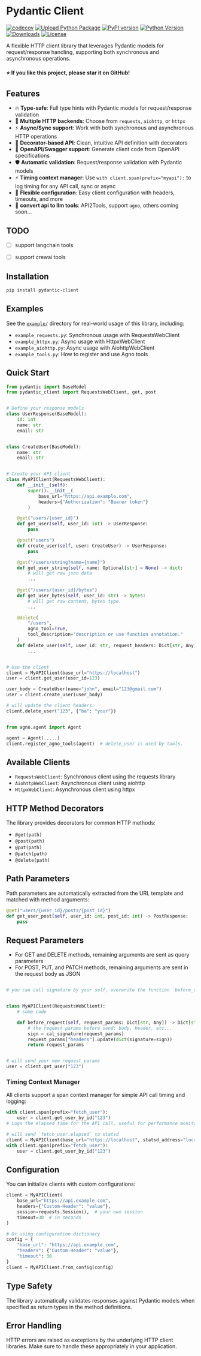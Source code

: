 # Pydantic Client

[![codecov](https://codecov.io/gh/ponytailer/pydantic-client/branch/main/graph/badge.svg?token=CZX5V1YP22)](https://codecov.io/gh/ponytailer/pydantic-client)
[![Upload Python Package](https://github.com/ponytailer/pydantic-client/actions/workflows/python-publish.yml/badge.svg)](https://github.com/ponytailer/pydantic-client/actions/workflows/python-publish.yml)
[![PyPI version](https://badge.fury.io/py/pydantic-client.svg)](https://badge.fury.io/py/pydantic-client)
[![Python Version](https://img.shields.io/pypi/pyversions/pydantic-client.svg)](https://pypi.org/project/pydantic-client/)
[![Downloads](https://pepy.tech/badge/pydantic-client)](https://pepy.tech/project/pydantic-client)
[![License](https://img.shields.io/github/license/ponytailer/pydantic-client.svg)](https://github.com/ponytailer/pydantic-client/blob/main/LICENSE)

A flexible HTTP client library that leverages Pydantic models for request/response handling,
supporting both synchronous and asynchronous operations.

#### ⭐ If you like this project, please star it on GitHub!

## Features

- 🔥 **Type-safe**: Full type hints with Pydantic models for request/response validation
- 🚀 **Multiple HTTP backends**: Choose from `requests`, `aiohttp`, or `httpx`
- ⚡ **Async/Sync support**: Work with both synchronous and asynchronous HTTP operations
- 🎯 **Decorator-based API**: Clean, intuitive API definition with decorators
- 📝 **OpenAPI/Swagger support**: Generate client code from OpenAPI specifications
- 🛡️ **Automatic validation**: Request/response validation with Pydantic models
- ⚡ **Timing context manager**: Use `with client.span(prefix="myapi"):` to log timing for any API call, sync or async
- 🔧 **Flexible configuration**: Easy client configuration with headers, timeouts, and more
- 🔧 **convert api to llm tools**: API2Tools, support `agno`, others coming soon...

## TODO

- [ ] support langchain tools
- [ ] support crewai tools


## Installation

```bash
pip install pydantic-client
```


## Examples

See the [`example/`](./example/) directory for real-world usage of this library, including:

- `example_requests.py`: Synchronous usage with RequestsWebClient
- `example_httpx.py`: Async usage with HttpxWebClient
- `example_aiohttp.py`: Async usage with AiohttpWebClient
- `example_tools.py`: How to register and use Agno tools


## Quick Start

```python
from pydantic import BaseModel
from pydantic_client import RequestsWebClient, get, post


# Define your response models
class UserResponse(BaseModel):
    id: int
    name: str
    email: str


class CreateUser(BaseModel):
    name: str
    email: str


# Create your API client
class MyAPIClient(RequestsWebClient):
    def __init__(self):
        super().__init__(
            base_url="https://api.example.com",
            headers={"Authorization": "Bearer token"}
        )

    @get("users/{user_id}")
    def get_user(self, user_id: int) -> UserResponse:
        pass

    @post("users")
    def create_user(self, user: CreateUser) -> UserResponse:
        pass

    @get("/users/string?name={name}")
    def get_user_string(self, name: Optional[str] = None) -> dict:
        # will get raw json data
        ...
    
    @get("/users/{user_id}/bytes")
    def get_user_bytes(self, user_id: str) -> bytes:
        # will get raw content, bytes type.
        ...

    @delete(
        "/users",
        agno_tool=True,
        tool_description="description or use function annotation."
    )
    def delete_user(self, user_id: str, request_headers: Dict[str, Any]):
        ...


# Use the client
client = MyAPIClient(base_url="https://localhost")
user = client.get_user(user_id=123)

user_body = CreateUser(name="john", email="123@gmail.com")
user = client.create_user(user_body)

# will update the client headers.
client.delete_user("123", {"ba": "your"})


from agno.agent import Agent

agent = Agent(.....)
client.register_agno_tools(agent)  # delete_user is used by tools.

```

## Available Clients

- `RequestsWebClient`: Synchronous client using the requests library
- `AiohttpWebClient`: Asynchronous client using aiohttp
- `HttpxWebClient`: Asynchronous client using httpx

## HTTP Method Decorators

The library provides decorators for common HTTP methods:

- `@get(path)`
- `@post(path)`
- `@put(path)`
- `@patch(path)`
- `@delete(path)`

## Path Parameters

Path parameters are automatically extracted from the URL template and matched with method arguments:

```python
@get("users/{user_id}/posts/{post_id}")
def get_user_post(self, user_id: int, post_id: int) -> PostResponse:
    pass
```

## Request Parameters

- For GET and DELETE methods, remaining arguments are sent as query parameters
- For POST, PUT, and PATCH methods, remaining arguments are sent in the request body as JSON

```python

# you can call signature by your self, overwrite the function `before_request`


class MyAPIClient(RequestsWebClient):
    # some code

    def before_request(self, request_params: Dict[str, Any]) -> Dict[str, Any]:
        # the request params before send: body, header, etc...
        sign = cal_signature(request_params)
        request_params["headers"].update(dict(signature=sign))
        return request_params


# will send your new request_params
user = client.get_user("123")

```


### Timing Context Manager

All clients support a span context manager for simple API call timing and logging:

```python
with client.span(prefix="fetch_user"):
    user = client.get_user_by_id("123")
# Logs the elapsed time for the API call, useful for performance monitoring.

# will send `fetch_user.elapsed` to statsd
client = MyAPIClient(base_url="https://localhost", statsd_address="localhost:8125")
with client.span(prefix="fetch_user"):
    user = client.get_user_by_id("123")

```

## Configuration

You can initialize clients with custom configurations:

```python
client = MyAPIClient(
    base_url="https://api.example.com",
    headers={"Custom-Header": "value"},
    session=requests.Session(),  # your own session
    timeout=30  # in seconds
)

# Or using configuration dictionary
config = {
    "base_url": "https://api.example.com",
    "headers": {"Custom-Header": "value"},
    "timeout": 30
}
client = MyAPIClient.from_config(config)
```

## Type Safety

The library automatically validates responses against Pydantic models when specified as return types
in the method definitions.

## Error Handling

HTTP errors are raised as exceptions by the underlying HTTP client libraries. Make sure to handle
these appropriately in your application.
